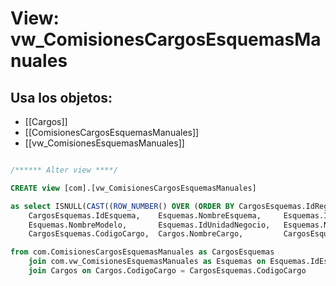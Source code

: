 # View: vw_ComisionesCargosEsquemasManuales

## Usa los objetos:
- [[Cargos]]
- [[ComisionesCargosEsquemasManuales]]
- [[vw_ComisionesEsquemasManuales]]

```sql

/****** Alter view ****/

CREATE view [com].[vw_ComisionesCargosEsquemasManuales]

as select ISNULL(CAST((ROW_NUMBER() OVER (ORDER BY CargosEsquemas.IdRegistro)) AS INT), 0) AS Id, 
	CargosEsquemas.IdEsquema,    Esquemas.NombreEsquema,     Esquemas.IdComisionModelo,   
	Esquemas.NombreModelo,       Esquemas.IdUnidadNegocio,   Esquemas.NombreUnidadNegocio,   Esquemas.DiaCorte,
	CargosEsquemas.CodigoCargo,  Cargos.NombreCargo,         CargosEsquemas.Estado,          Esquemas.Activar

from com.ComisionesCargosEsquemasManuales as CargosEsquemas
	join com.vw_ComisionesEsquemasManuales as Esquemas on Esquemas.IdEsquema = CargosEsquemas.IdEsquema
	join Cargos on Cargos.CodigoCargo = CargosEsquemas.CodigoCargo


```
